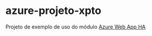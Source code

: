 # azure-projeto-xpto

Projeto de exemplo de uso do módulo [Azure Web App HA](https://github.com/ozorest/azure-web-app-ha) 
